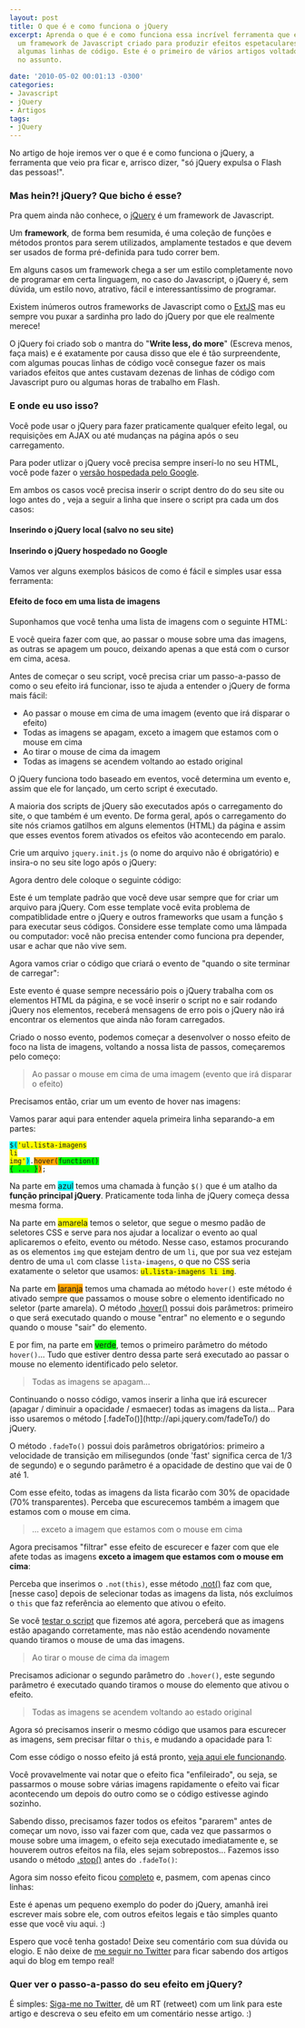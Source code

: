 ```yaml
---
layout: post
title: O que é e como funciona o jQuery
excerpt: Aprenda o que é e como funciona essa incrível ferramenta que é o jQuery,
  um framework de Javascript criado para produzir efeitos espetaculares usando apenas
  algumas linhas de código. Este é o primeiro de vários artigos voltados para iniciantes
  no assunto.

date: '2010-05-02 00:01:13 -0300'
categories:
- Javascript
- jQuery
- Artigos
tags:
- jQuery
---
```

No artigo de hoje iremos ver o que é e como funciona o jQuery, a ferramenta que veio pra ficar e, arrisco dizer, "só jQuery expulsa o Flash das pessoas!".

### Mas hein?! jQuery? Que bicho é esse?
Pra quem ainda não conhece, o [jQuery](http://jquery.com/) é um framework de Javascript.

Um <strong>framework</strong>, de forma bem resumida, é uma coleção de funções e métodos prontos para serem utilizados, amplamente testados e que devem ser usados de forma pré-definida para tudo correr bem.

Em alguns casos um framework chega a ser um estilo completamente novo de programar em certa linguagem, no caso do Javascript, o jQuery é, sem dúvida, um estilo novo, atrativo, fácil e interessantíssimo de programar.

Existem inúmeros outros frameworks de Javascript como o [ExtJS](http://www.extjs.com/) mas eu sempre vou puxar a sardinha pro lado do jQuery por que ele realmente merece!

O jQuery foi criado sob o mantra do "<strong>Write less, do more</strong>" (Escreva menos, faça mais) e é exatamente por causa disso que ele é tão surpreendente, com algumas poucas linhas de código você consegue fazer os mais variados efeitos que antes custavam dezenas de linhas de código com Javascript puro ou algumas horas de trabalho em Flash.

### E onde eu uso isso?
Você pode usar o jQuery para fazer praticamente qualquer efeito legal, ou requisições em AJAX ou até mudanças na página após o seu carregamento.

Para poder utlizar o jQuery você precisa sempre inserí-lo no seu HTML, você pode fazer o [versão hospedada pelo Google](http://ajax.googleapis.com/ajax/libs/jquery/1.4.2/jquery.min.js).

Em ambos os casos você precisa inserir o script dentro do <code><head></code> do seu site ou logo antes do <strong></body></strong>, veja a seguir a linha que insere o script pra cada um dos casos:

<h4>Inserindo o jQuery local (salvo no seu site)</h4>

<div data-gist-id="bb02afc0940407950585" data-gist-show-loading="false"></div>

<h4>Inserindo o jQuery hospedado no Google</h4>

<div data-gist-id="26224c2e2d905f2aaa14" data-gist-show-loading="false"></div>

Vamos ver alguns exemplos básicos de como é fácil e simples usar essa ferramenta:

<h4>Efeito de foco em uma lista de imagens</h4>
Suponhamos que você tenha uma lista de imagens com o seguinte HTML:


<div data-gist-id="b8017b228e78a32e6644" data-gist-show-loading="false"></div>

E você queira fazer com que, ao passar o mouse sobre uma das imagens, as outras se apagem um pouco, deixando apenas a que está com o cursor em cima, acesa.

Antes de começar o seu script, você precisa criar um passo-a-passo de como o seu efeito irá funcionar, isso te ajuda a entender o jQuery de forma mais fácil:

<ul>
<li>Ao passar o mouse em cima de uma imagem (evento que irá disparar o efeito)</li>
<li>Todas as imagens se apagam, exceto a imagem que estamos com o mouse em cima</li>
<li>Ao tirar o mouse de cima da imagem</li>
<li>Todas as imagens se acendem voltando ao estado original</li>
</ul>
O jQuery funciona todo baseado em eventos, você determina um evento e, assim que ele for lançado, um certo script é executado.

A maioria dos scripts de jQuery são executados após o carregamento do site, o que também é um evento. De forma geral, após o carregamento do site nós criamos gatilhos em alguns elementos (HTML) da página e assim que esses eventos forem ativados os efeitos vão acontecendo em paralo.

Crie um arquivo <code>jquery.init.js</code> (o nome do arquivo não é obrigatório) e insira-o no seu site logo após o jQuery:


<div data-gist-id="93f57d06d74ff2f8c850" data-gist-show-loading="false"></div>

Agora dentro dele coloque o seguinte código:


<div data-gist-id="ac8a609074c377143372" data-gist-show-loading="false"></div>

Este é um template padrão que você deve usar sempre que for criar um arquivo para jQuery. Com esse template você evita problema de compatiblidade entre o jQuery e outros frameworks que usam a função <code>$</code> para executar seus códigos. Considere esse template como uma lâmpada ou computador: você não precisa entender como funciona pra depender, usar e achar que não vive sem.

Agora vamos criar o código que criará o evento de "quando o site terminar de carregar":


<div data-gist-id="315f46d1788118b5b044" data-gist-show-loading="false"></div>

Este evento é quase sempre necessário pois o jQuery trabalha com os elementos HTML da página, e se você inserir o script no <code><head></code> e sair rodando jQuery nos elementos, receberá mensagens de erro pois o jQuery não irá encontrar os elementos que ainda não foram carregados.

Criado o nosso evento, podemos começar a desenvolver o nosso efeito de foco na lista de imagens, voltando a nossa lista de passos, começaremos pelo começo:

<blockquote>Ao passar o mouse em cima de uma imagem (evento que irá disparar o efeito)
</blockquote>
Precisamos então, criar um um evento de hover nas imagens:


<div data-gist-id="87b43216b6f1c3d477b8" data-gist-show-loading="false"></div>

Vamos parar aqui para entender aquela primeira linha separando-a em partes:

<code><span style="background: cyan;">$(<span style="background: yellow;">'ul.lista-imagens li img'</span>)</span>.<span style="background: orange;">hover(<span style="background: lime;">function() { ... }</span>)</span>;</code>

Na parte em <span style="background: cyan;">azul</span> temos uma chamada à função <code>$()</code> que é um atalho da <strong>função principal jQuery</strong>. Praticamente toda linha de jQuery começa dessa mesma forma.

Na parte em <span style="background: yellow;">amarela</span> temos o seletor, que segue o mesmo padão de seletores CSS e serve para nos ajudar a localizar o evento ao qual aplicaremos o efeito, evento ou método. Nesse caso, estamos procurando as os elementos <code>img</code> que estejam dentro de um <code>li</code>, que por sua vez estejam dentro de uma <code>ul</code> com classe <code>lista-imagens</code>, o que no CSS seria exatamente o seletor que usamos: <code style="background: yellow;">ul.lista-imagens li img</code>.

Na parte em <span style="background: orange;">laranja</span> temos uma chamada ao método <code>hover()</code> este método é ativado sempre que passamos o mouse sobre o elemento identificado no seletor (parte amarela). O método [.hover()](http://api.jquery.com/hover/) possui dois parâmetros: primeiro o que será executado quando o mouse "entrar" no elemento e o segundo quando o mouse "sair" do elemento.

E por fim, na parte em <span style="background: lime;">verde</span>, temos o primeiro parâmetro do método <code>hover()</code>... Tudo que estiver dentro dessa parte será executado ao passar o mouse no elemento identificado pelo seletor.

<blockquote>Todas as imagens se apagam...
</blockquote>
Continuando o nosso código, vamos inserir a linha que irá escurecer (apagar / diminuir a opacidade / esmaecer) todas as imagens da lista... Para isso usaremos o método [.fadeTo()](http://api.jquery.com/fadeTo/) do jQuery.


<div data-gist-id="0813faee2ec019f22a5f" data-gist-show-loading="false"></div>

O método <code>.fadeTo()</code> possui dois parâmetros obrigatórios: primeiro a velocidade de transição em milisegundos (onde 'fast' significa cerca de 1/3 de segundo) e o segundo parâmetro é a opacidade de destino que vai de 0 até 1.

Com esse efeito, todas as imagens da lista ficarão com 30% de opacidade (70% transparentes). Perceba que escurecemos também a imagem que estamos com o mouse em cima.

<blockquote>... exceto a imagem que estamos com o mouse em cima
</blockquote>
Agora precisamos "filtrar" esse efeito de escurecer e fazer com que ele afete todas as imagens <strong>exceto a imagem que estamos com o mouse em cima</strong>:


<div data-gist-id="2034c27a54867a9362d0" data-gist-show-loading="false"></div>

Perceba que inserimos o <code>.not(this)</code>, esse método [.not()](http://api.jquery.com/not/) faz com que, [nesse caso] depois de selecionar todas as imagens da lista, nós excluímos o <code>this</code> que faz referência ao elemento que ativou o efeito.

Se você [testar o script](http://jsbin.com/odaga3/2/) que fizemos até agora, perceberá que as imagens estão apagando corretamente, mas não estão acendendo novamente quando tiramos o mouse de uma das imagens.

<blockquote>Ao tirar o mouse de cima da imagem
</blockquote>
Precisamos adicionar o segundo parâmetro do <code>.hover()</code>, este segundo parâmetro é executado quando tiramos o mouse do elemento que ativou o efeito.


<div data-gist-id="c7cb0eaf1c5527bf8780" data-gist-show-loading="false"></div>

<blockquote>Todas as imagens se acendem voltando ao estado original
</blockquote>
Agora só precisamos inserir o mesmo código que usamos para escurecer as imagens, sem precisar filtar o <code>this</code>, e mudando a opacidade para 1:


<div data-gist-id="e5464553ec32a469b82d" data-gist-show-loading="false"></div>

Com esse código o nosso efeito já está pronto, [veja aqui ele funcionando](http://jsbin.com/odaga3/3/).

Você provavelmente vai notar que o efeito fica "enfileirado", ou seja, se passarmos o mouse sobre várias imagens rapidamente o efeito vai ficar acontecendo um depois do outro como se o código estivesse agindo sozinho.

Sabendo disso, precisamos fazer todos os efeitos "pararem" antes de começar um novo, isso vai fazer com que, cada vez que passarmos o mouse sobre uma imagem, o efeito seja executado imediatamente e, se houverem outros efeitos na fila, eles sejam sobrepostos... Fazemos isso usando o método [.stop()](http://api.jquery.com/stop/) antes do <code>.fadeTo()</code>:


<div data-gist-id="4d58cb191f0b51b661c2" data-gist-show-loading="false"></div>

Agora sim nosso efeito ficou [completo](http://jsbin.com/odaga3/4/) e, pasmem, com apenas cinco linhas:


<div data-gist-id="a0cabc02b5aa977faecd" data-gist-show-loading="false"></div>

Este é apenas um pequeno exemplo do poder do jQuery, amanhã irei escrever mais sobre ele, com outros efeitos legais e tão simples quanto esse que você viu aqui. :)

Espero que você tenha gostado! Deixe seu comentário com sua dúvida ou elogio. E não deixe de [me seguir no Twitter](http://twitter.com/tiutalk) para ficar sabendo dos artigos aqui do blog em tempo real!

### Quer ver o passo-a-passo do seu efeito em jQuery?
É simples: [Siga-me no Twitter](http://twitter.com/tiutalk), dê um RT (retweet) com um link para este artigo e descreva o seu efeito em um comentário nesse artigo. :)

